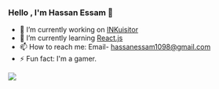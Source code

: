 ### Hello , I'm Hassan Essam 👋

- 🔭 I’m currently working on <a href="https://github.com/DevDerpi/INKuisitor" >INKuisitor </a>
- 🌱 I’m currently learning <a href="https://www.udemy.com/course/react-the-complete-guide-incl-redux/" >React.js </a>
- 📫 How to reach me: Email- hassanessam1098@gmail.com
- ⚡ Fun fact: I'm a gamer.
<img src="https://github-readme-stats.vercel.app/api?username=DevDerpi&&show_icons=true&title_color=FFA500&icon_color=bb2acf&text_color=daf7dc&bg_color=000000">
